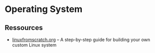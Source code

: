 # Operating System

## Ressources

- [linuxfromscratch.org](https://www.linuxfromscratch.org/) – A step-by-step guide for building your own custom Linux system